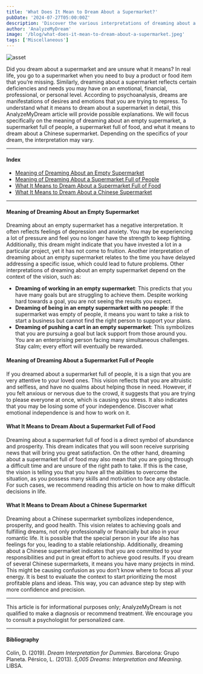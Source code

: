 ```yaml
---
title: 'What Does It Mean to Dream About a Supermarket?'
pubDate: '2024-07-27T05:00:00Z'
description: 'Discover the various interpretations of dreaming about a supermarket, from emotional deficiencies to the search for independence.'
author: 'AnalyzeMyDream'
image: '/blog/what-does-it-mean-to-dream-about-a-supermarket.jpeg'
tags: ['Miscellaneous']
---
```


![asset](/blog/what-does-it-mean-to-dream-about-a-supermarket.jpeg)

Did you dream about a supermarket and are unsure what it means? In real life, you go to a supermarket when you need to buy a product or food item that you’re missing. Similarly, dreaming about a supermarket reflects certain deficiencies and needs you may have on an emotional, financial, professional, or personal level. According to psychoanalysis, dreams are manifestations of desires and emotions that you are trying to repress. To understand what it means to dream about a supermarket in detail, this AnalyzeMyDream article will provide possible explanations. We will focus specifically on the meaning of dreaming about an empty supermarket, a supermarket full of people, a supermarket full of food, and what it means to dream about a Chinese supermarket. Depending on the specifics of your dream, the interpretation may vary.

---

#### Index

- [Meaning of Dreaming About an Empty Supermarket](#meaning-of-dreaming-about-an-empty-supermarket)
- [Meaning of Dreaming About a Supermarket Full of People](#meaning-of-dreaming-about-a-supermarket-full-of-people)
- [What It Means to Dream About a Supermarket Full of Food](#what-it-means-to-dream-about-a-supermarket-full-of-food)
- [What It Means to Dream About a Chinese Supermarket](#what-it-means-to-dream-about-a-chinese-supermarket)

---

#### Meaning of Dreaming About an Empty Supermarket

Dreaming about an empty supermarket has a negative interpretation. It often reflects feelings of depression and anxiety. You may be experiencing a lot of pressure and feel you no longer have the strength to keep fighting. Additionally, this dream might indicate that you have invested a lot in a particular project, yet it has not come to fruition. Another interpretation of dreaming about an empty supermarket relates to the time you have delayed addressing a specific issue, which could lead to future problems. Other interpretations of dreaming about an empty supermarket depend on the context of the vision, such as:

- **Dreaming of working in an empty supermarket**: This predicts that you have many goals but are struggling to achieve them. Despite working hard towards a goal, you are not seeing the results you expect.
- **Dreaming of being in an empty supermarket with no people**: If the supermarket was empty of people, it means you want to take a risk to start a business but cannot find the right person to support your plans.
- **Dreaming of pushing a cart in an empty supermarket**: This symbolizes that you are pursuing a goal but lack support from those around you. You are an enterprising person facing many simultaneous challenges. Stay calm; every effort will eventually be rewarded.

#### Meaning of Dreaming About a Supermarket Full of People

If you dreamed about a supermarket full of people, it is a sign that you are very attentive to your loved ones. This vision reflects that you are altruistic and selfless, and have no qualms about helping those in need. However, if you felt anxious or nervous due to the crowd, it suggests that you are trying to please everyone at once, which is causing you stress. It also indicates that you may be losing some of your independence. Discover what emotional independence is and how to work on it.

#### What It Means to Dream About a Supermarket Full of Food

Dreaming about a supermarket full of food is a direct symbol of abundance and prosperity. This dream indicates that you will soon receive surprising news that will bring you great satisfaction. On the other hand, dreaming about a supermarket full of food may also mean that you are going through a difficult time and are unsure of the right path to take. If this is the case, the vision is telling you that you have all the abilities to overcome the situation, as you possess many skills and motivation to face any obstacle. For such cases, we recommend reading this article on how to make difficult decisions in life.

#### What It Means to Dream About a Chinese Supermarket

Dreaming about a Chinese supermarket symbolizes independence, prosperity, and good health. This vision relates to achieving goals and fulfilling dreams, not only professionally or financially but also in your romantic life. It is possible that the special person in your life also has feelings for you, leading to a stable relationship. Additionally, dreaming about a Chinese supermarket indicates that you are committed to your responsibilities and put in great effort to achieve good results. If you dream of several Chinese supermarkets, it means you have many projects in mind. This might be causing confusion as you don’t know where to focus all your energy. It is best to evaluate the context to start prioritizing the most profitable plans and ideas. This way, you can advance step by step with more confidence and precision.

---

This article is for informational purposes only; AnalyzeMyDream is not qualified to make a diagnosis or recommend treatment. We encourage you to consult a psychologist for personalized care.

---

#### Bibliography

Colin, D. (2019). *Dream Interpretation for Dummies*. Barcelona: Grupo Planeta.
Pérsico, L. (2013). *5,005 Dreams: Interpretation and Meaning*. LIBSA.
